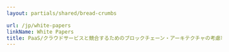 ```yaml
---
layout: partials/shared/bread-crumbs

url: /jp/white-papers
linkName: White Papers
title: PaaS/クラウドサービスと競合するためのブロックチェーン・アーキテクチャの考慮事項
---
```

